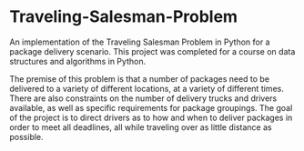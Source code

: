# Traveling-Salesman-Problem
An implementation of the Traveling Salesman Problem in Python for a package delivery scenario. This project was completed for a course on data structures and algorithms in Python.

The premise of this problem is that a number of packages need to be delivered to a variety of different locations, at a variety of different times. There are also constraints on the number of delivery trucks and drivers available, as well as specific requirements for package groupings. The goal of the project is to direct drivers as to how and when to deliver packages in order to meet all deadlines, all while traveling over as little distance as possible.
